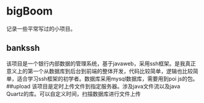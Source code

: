 # bigBoom
记录一些平常写过的小项目。
## bankssh 
该项目是一个银行内部数据的管理系统，基于javaweb，采用ssh框架。是我真正意义上的第一个从数据库到后台到前端的整体开发，代码比较简单，逻辑也比较简单，适合学习ssh框架的初学者。数据库采用mysql数据库，需要用到poi js的包。
##upload
该项目是定时上传文件到指定服务器。涉及java文件流以及java Quartz的库。可以自定义时间，扫描数据库进行文件上传
